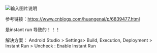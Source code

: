 ![输入图片说明](https://gitee.com/uploads/images/2018/0407/210841_66a5a677_930142.png "屏幕截图.png")

参考链接：https://www.cnblogs.com/huangenai/p/6839477.html

是instant run 导致的！！！

解决方案：
Android Studio > Settings> Build, Execution, Deployment > Instant Run > Uncheck : Enable Instant Run